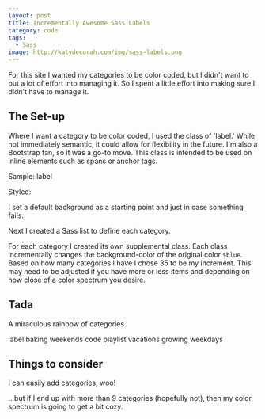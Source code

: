 ```yaml
---
layout: post
title: Incrementally Awesome Sass Labels
category: code
tags: 
  - Sass
image: http://katydecorah.com/img/sass-labels.png
---
```


For this site I wanted my categories to be color coded, but I didn't want to put a lot of effort into managing it. So I spent a little effort into making sure I didn't have to manage it.

## The Set-up

Where I want a category to be color coded, I used the class of 'label.' While not immediately semantic, it could allow for flexibility in the future. I'm also a Bootstrap fan, so it was a go-to move. This class is intended to be used on inline elements such as spans or anchor tags.

Sample: <span class="label">label</span>

Styled:

<script src="https://gist.github.com/katydecorah/6748647.js">&nbsp;</script>

I set a default background as a starting point and just in case something fails.

Next I created a Sass list to define each category.

<script src="https://gist.github.com/katydecorah/6748660.js">&nbsp;</script>

For each category I created its own supplemental class. Each class incrementally changes the background-color of the original color `$blue`. Based on how many categories I have I chose 35 to be my increment. This may need to be adjusted if you have more or less items and depending on how close of a color spectrum you desire.

<script src="https://gist.github.com/katydecorah/6748663.js">&nbsp;</script>

## Tada

A miraculous rainbow of categories.

<span class="label">label</span> 
<span class="label label-baking">baking</span> 
<span class="label label-weekends">weekends</span> 
<span class="label label-code">code</span> 
<span class="label label-playlist">playlist</span> 
<span class="label label-vacations">vacations</span> 
<span class="label label-growing">growing</span> 
<span class="label label-weekdays">weekdays</span> 

## Things to consider

I can easily add categories, woo! 

...but if I end up with more than 9 categories (hopefully not), then my color spectrum is going to get a bit cozy.

